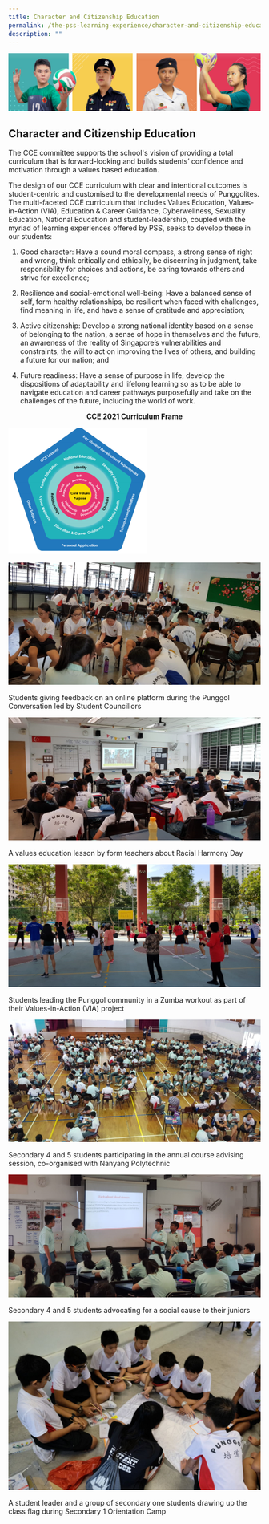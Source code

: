 ```yaml
---
title: Character and Citizenship Education
permalink: /the-pss-learning-experience/character-and-citizenship-education/
description: ""
---
```


![](/images/Our%20School/subbanner.jpg)

## Character and Citizenship Education


The CCE committee supports the school's vision of providing a total curriculum that is forward-looking and builds students’ confidence and motivation through a values based education.  

  

The design of our CCE curriculum with clear and intentional outcomes is student-centric and customised to the developmental needs of Punggolites. The multi-faceted CCE curriculum that includes Values Education, Values-in-Action (VIA), Education & Career Guidance, Cyberwellness, Sexuality Education, National Education and student-leadership, coupled with the myriad of learning experiences offered by PSS, seeks to develop these in our students:

  

1.  Good character: Have a sound moral compass, a strong sense of right and wrong, think critically and ethically, be discerning in judgment, take responsibility for choices and actions, be caring towards others and strive for excellence;

  

2.  Resilience and social-emotional well-being: Have a balanced sense of self, form healthy relationships, be resilient when faced with challenges, find meaning in life, and have a sense of gratitude and appreciation;

  

3.  Active citizenship: Develop a strong national identity based on a sense of belonging to the nation, a sense of hope in themselves and the future, an awareness of the reality of Singapore’s vulnerabilities and constraints, the will to act on improving the lives of others, and building a future for our nation; and

  

4.  Future readiness: Have a sense of purpose in life, develop the dispositions of adaptability and lifelong learning so as to be able to navigate education and career pathways purposefully and take on the challenges of the future, including the world of work.


**<center>CCE 2021 Curriculum Frame</center>**


<img src="/images/CCE/CCE/CCE%202021%20Curriculum%20Frame.png"  
     style="width:55%">

![](/images/CCE/CCE/Students%20give%20feedback%20online%20platform.jpg)

Students giving feedback on an online platform during the Punggol Conversation led by Student Councillors

![](/images/CCE/CCE/Values%20Education%20Lesson%20about%20Racial%20Harmony%20Day.jpg)

A values education lesson by form teachers about Racial Harmony Day

![](/images/CCE/CCE/Zumba%20workout%20as%20part%20of%20VIA%20Project.jpg)

Students leading the Punggol community in a Zumba workout as part of their Values-in-Action (VIA) project

![](/images/CCE/CCE/Sec%204%20and%205%20participate%20Annual%20Course-%20NYP.jpg)

Secondary 4 and 5 students participating in the annual course advising session, co-organised with Nanyang Polytechnic

![](/images/CCE/CCE/Sec%204%20and%205%20advocate%20social%20cause%20to%20juniors.png)

Secondary 4 and 5 students advocating for a social cause to their juniors

![](/images/CCE/CCE/Student%20leader%20and%20group%20of%20Sec%201%20draw%20up%20class%20flag.jpg)

A student leader and a group of secondary one students drawing up the class flag during Secondary 1 Orientation Camp